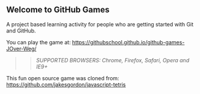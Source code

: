## Welcome to GitHub Games

A project based learning activity for people who are getting started with Git and GitHub.

You can play the game at: https://githubschool.github.io/github-games-JOver-Weg/

>> _*SUPPORTED BROWSERS*: Chrome, Firefox, Safari, Opera and IE9+_

This fun open source game was cloned from: https://github.com/jakesgordon/javascript-tetris
